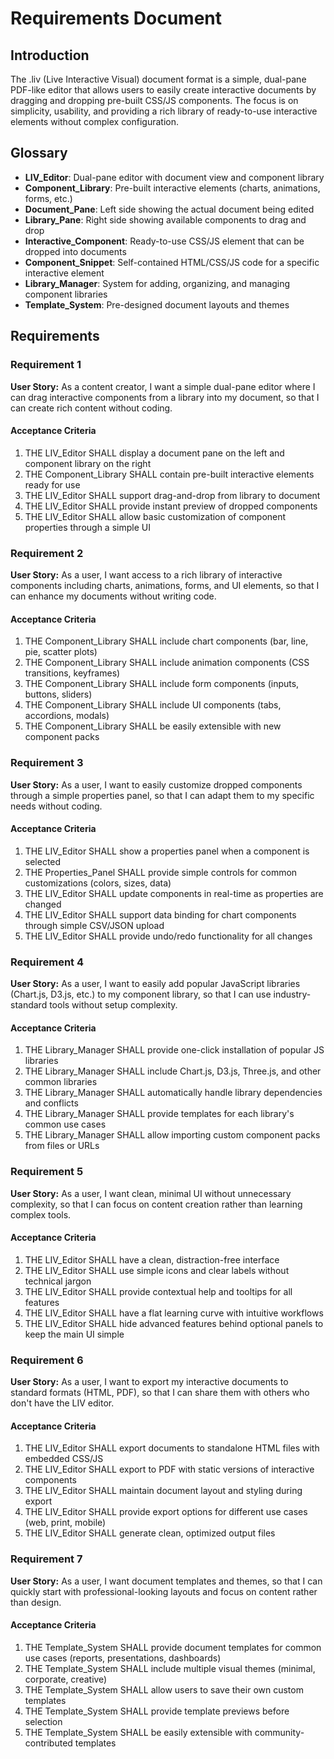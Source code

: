 # Requirements Document

## Introduction

The .liv (Live Interactive Visual) document format is a simple, dual-pane PDF-like editor that allows users to easily create interactive documents by dragging and dropping pre-built CSS/JS components. The focus is on simplicity, usability, and providing a rich library of ready-to-use interactive elements without complex configuration.

## Glossary

- **LIV_Editor**: Dual-pane editor with document view and component library
- **Component_Library**: Pre-built interactive elements (charts, animations, forms, etc.)
- **Document_Pane**: Left side showing the actual document being edited
- **Library_Pane**: Right side showing available components to drag and drop
- **Interactive_Component**: Ready-to-use CSS/JS element that can be dropped into documents
- **Component_Snippet**: Self-contained HTML/CSS/JS code for a specific interactive element
- **Library_Manager**: System for adding, organizing, and managing component libraries
- **Template_System**: Pre-designed document layouts and themes

## Requirements

### Requirement 1

**User Story:** As a content creator, I want a simple dual-pane editor where I can drag interactive components from a library into my document, so that I can create rich content without coding.

#### Acceptance Criteria

1. THE LIV_Editor SHALL display a document pane on the left and component library on the right
2. THE Component_Library SHALL contain pre-built interactive elements ready for use
3. THE LIV_Editor SHALL support drag-and-drop from library to document
4. THE LIV_Editor SHALL provide instant preview of dropped components
5. THE LIV_Editor SHALL allow basic customization of component properties through a simple UI

### Requirement 2

**User Story:** As a user, I want access to a rich library of interactive components including charts, animations, forms, and UI elements, so that I can enhance my documents without writing code.

#### Acceptance Criteria

1. THE Component_Library SHALL include chart components (bar, line, pie, scatter plots)
2. THE Component_Library SHALL include animation components (CSS transitions, keyframes)
3. THE Component_Library SHALL include form components (inputs, buttons, sliders)
4. THE Component_Library SHALL include UI components (tabs, accordions, modals)
5. THE Component_Library SHALL be easily extensible with new component packs

### Requirement 3

**User Story:** As a user, I want to easily customize dropped components through a simple properties panel, so that I can adapt them to my specific needs without coding.

#### Acceptance Criteria

1. THE LIV_Editor SHALL show a properties panel when a component is selected
2. THE Properties_Panel SHALL provide simple controls for common customizations (colors, sizes, data)
3. THE LIV_Editor SHALL update components in real-time as properties are changed
4. THE LIV_Editor SHALL support data binding for chart components through simple CSV/JSON upload
5. THE LIV_Editor SHALL provide undo/redo functionality for all changes

### Requirement 4

**User Story:** As a user, I want to easily add popular JavaScript libraries (Chart.js, D3.js, etc.) to my component library, so that I can use industry-standard tools without setup complexity.

#### Acceptance Criteria

1. THE Library_Manager SHALL provide one-click installation of popular JS libraries
2. THE Library_Manager SHALL include Chart.js, D3.js, Three.js, and other common libraries
3. THE Library_Manager SHALL automatically handle library dependencies and conflicts
4. THE Library_Manager SHALL provide templates for each library's common use cases
5. THE Library_Manager SHALL allow importing custom component packs from files or URLs

### Requirement 5

**User Story:** As a user, I want clean, minimal UI without unnecessary complexity, so that I can focus on content creation rather than learning complex tools.

#### Acceptance Criteria

1. THE LIV_Editor SHALL have a clean, distraction-free interface
2. THE LIV_Editor SHALL use simple icons and clear labels without technical jargon
3. THE LIV_Editor SHALL provide contextual help and tooltips for all features
4. THE LIV_Editor SHALL have a flat learning curve with intuitive workflows
5. THE LIV_Editor SHALL hide advanced features behind optional panels to keep the main UI simple

### Requirement 6

**User Story:** As a user, I want to export my interactive documents to standard formats (HTML, PDF), so that I can share them with others who don't have the LIV editor.

#### Acceptance Criteria

1. THE LIV_Editor SHALL export documents to standalone HTML files with embedded CSS/JS
2. THE LIV_Editor SHALL export to PDF with static versions of interactive components
3. THE LIV_Editor SHALL maintain document layout and styling during export
4. THE LIV_Editor SHALL provide export options for different use cases (web, print, mobile)
5. THE LIV_Editor SHALL generate clean, optimized output files

### Requirement 7

**User Story:** As a user, I want document templates and themes, so that I can quickly start with professional-looking layouts and focus on content rather than design.

#### Acceptance Criteria

1. THE Template_System SHALL provide document templates for common use cases (reports, presentations, dashboards)
2. THE Template_System SHALL include multiple visual themes (minimal, corporate, creative)
3. THE Template_System SHALL allow users to save their own custom templates
4. THE Template_System SHALL provide template previews before selection
5. THE Template_System SHALL be easily extensible with community-contributed templates